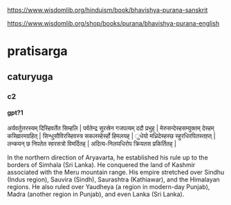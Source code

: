 
https://www.wisdomlib.org/hinduism/book/bhavishya-purana-sanskrit

https://www.wisdomlib.org/shop/books/purana/bhavishya-purana-english
# pratisarga
## caturyuga
### c2
#### gpt?1

अर्यवर्तुत्तरस्यम्  दिस्हिवर्तेत  सिम्हलि |
पर्वतेन्द्र  सुरस्रेन  गजपत्यम्  ददौ  प्रभुह् |
मेरुसन्देस्हसम्युक्तम्  देस्हम्  कस्ह्मिरमग्रहित् |
सिन्धुसौविरस्हिवस्त्र  सकलस्हेर्स्हो  हिमलयह् |
ुधेयो  मध्रिदेस्हस्छ  स्हुरधिरपितस्तह्त् |
लन्कयन्  छ  निपतेत  स्व़रसत्रो  विमर्दितह् |
अदित्य-निलयधिरोप  क्रियतस  प्रकिर्तितह् |

In the northern direction of Aryavarta, he established his rule up to the borders of Simhala (Sri Lanka). He conquered the land of Kashmir associated with the Meru mountain range. His empire stretched over Sindhu (Indus region), Sauvira (Sindh), Saurashtra (Kathiawar), and the Himalayan regions. He also ruled over Yaudheya (a region in modern-day Punjab), Madra (another region in Punjab), and even Lanka (Sri Lanka).